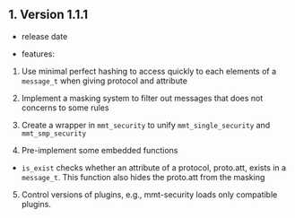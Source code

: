 ## 1. Version 1.1.1

- release date

- features:

1. Use minimal perfect hashing to access quickly to each elements of a `message_t` when giving protocol and attribute

2. Implement a masking system to filter out messages that does not concerns to some rules 

3. Create a wrapper in `mmt_security` to unify `mmt_single_security` and `mmt_smp_security`

4. Pre-implement some embedded functions

- `is_exist` checks whether an attribute of a protocol, proto.att, exists in a `message_t`. 
This function also hides the proto.att from the masking

5. Control versions of plugins, e.g., mmt-security loads only compatible plugins.